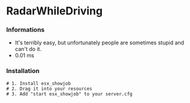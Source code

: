 # RadarWhileDriving

### Informations
- It's terribly easy, but unfortunately people are sometimes stupid and can't do it.
- 0.01 ms

### Installation
```
# 1. Install esx_showjob
# 2. Drag it into your resources
# 3. Add "start esx_showjob" to your server.cfg
```
